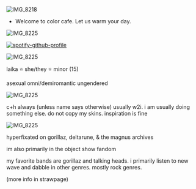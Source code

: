 ![IMG_8218](https://github.com/user-attachments/assets/53c5704c-3942-4152-8e36-7e02b5741334)

* Welcome to color cafe. Let us warm your day.

![IMG_8225](https://github.com/user-attachments/assets/9be36e8c-18b4-4f2c-95b6-fe4816c227a7)

[![spotify-github-profile](https://spotify-github-profile.kittinanx.com/api/view?uid=31xb2lsykes5hwpq7dutpl2ilhra&cover_image=true&theme=novatorem&show_offline=false&background_color=121212&interchange=true&bar_color=342e47&bar_color_cover=false)](https://github.com/kittinan/spotify-github-profile)

![IMG_8225](https://github.com/user-attachments/assets/059ec37f-02a7-4a87-ab1f-fc85a3cd03b6)


laika ⭐️ she/they ⭐️ minor (15)

asexual omni/demiromantic 
ungendered

![IMG_8225](https://github.com/user-attachments/assets/7a63145b-2880-4516-a787-8e645aea3ade)

c+h always (unless name says otherwise) 
usually w2i. i am usually doing something else. 
do not copy my skins. inspiration is fine

![IMG_8225](https://github.com/user-attachments/assets/22bcf791-89ad-4b3a-b296-02905bc4e23c)

hyperfixated on gorillaz, deltarune, & the magnus archives

im also primarily in the object show fandom

my favorite bands are gorillaz and talking heads. i primarily listen to new wave and dabble in other genres. mostly rock genres.

(more info in strawpage)
